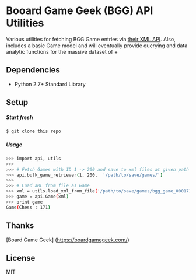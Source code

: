 # Booard Game Geek (BGG) API Utilities

Various utilities for fetching BGG Game entries via [their XML API](https://boardgamegeek.com/wiki/page/BGG_XML_API2). Also, includes a basic Game model and will eventually provide querying and data analytic functions for the massive dataset of +

## Dependencies
- Python 2.7+ Standard Library

## Setup
##### Start fresh
```sh
$ git clone this repo
```
##### Usage
```sh
>>> import api, utils
>>>
>>> # Fetch Games with ID 1 -> 200 and save to xml files at given path
>>> api.bulk_game_retriever(1, 200,  '/path/to/save/games/')
>>>
>>> # Load XML from file as Game
>>> xml = utils.load_xml_from_file('/path/to/save/games/bgg_game_000171.xml')
>>> game = api.Game(xml)
>>> print game
Game(Chess : 171)
```

## Thanks
[Board Game Geek] (https://boardgamegeek.com/)

## License
MIT
